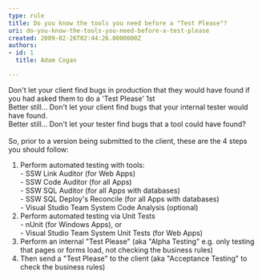 ```yaml
---
type: rule
title: Do you know the tools you need before a "Test Please"?
uri: do-you-know-the-tools-you-need-before-a-test-please
created: 2009-02-26T02:44:26.0000000Z
authors:
- id: 1
  title: Adam Cogan

---
```




<span class='intro'> Don't let your client find bugs in production that they would have found if you had asked them to do a 'Test Please' 1st<br>
Better still... Don't let your client find bugs that your internal tester would have found.<br>
Better still... Don't let your t​ester find bugs that a tool could have found?<br>
<br>
So, prior to a version being submitted to the client, these are the 4 steps you should follow&#58; 
 </span>


  <ol>
    <li>Perform automated testing with tools&#58;<br>
    - SSW Link Auditor (for Web Apps) <br>
    - SSW Code Auditor (for all Apps)<br>
    - SSW SQL Auditor (for all Apps with databases)<br>
    - SSW SQL Deploy's Reconcile (for all Apps with databases)&#160;<br>
    - Visual Studio Team System Code Analysis (optional) </li>
    <li>Perform automated testing via Unit Tests <br>
    - nUnit (for Windows Apps), or<br>
    - Visual Studio Team System Unit Tests (for Web Apps) </li>
    <li>Perform an internal &quot;Test Please&quot; (aka &quot;Alpha Testing&quot; e.g. only testing that pages or forms load, not checking the business rules) </li>
    <li>Then send a &quot;Test Please&quot; to the client (aka &quot;Acceptance Testing&quot; to check the business rules) </li>
</ol>



